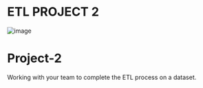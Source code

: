 
# ETL PROJECT 2
![image](https://user-images.githubusercontent.com/112281976/206267609-ffb58865-5ebc-409f-9978-a2e0409ec84e.png)


# Project-2
Working with your team to complete the ETL process on a dataset.
